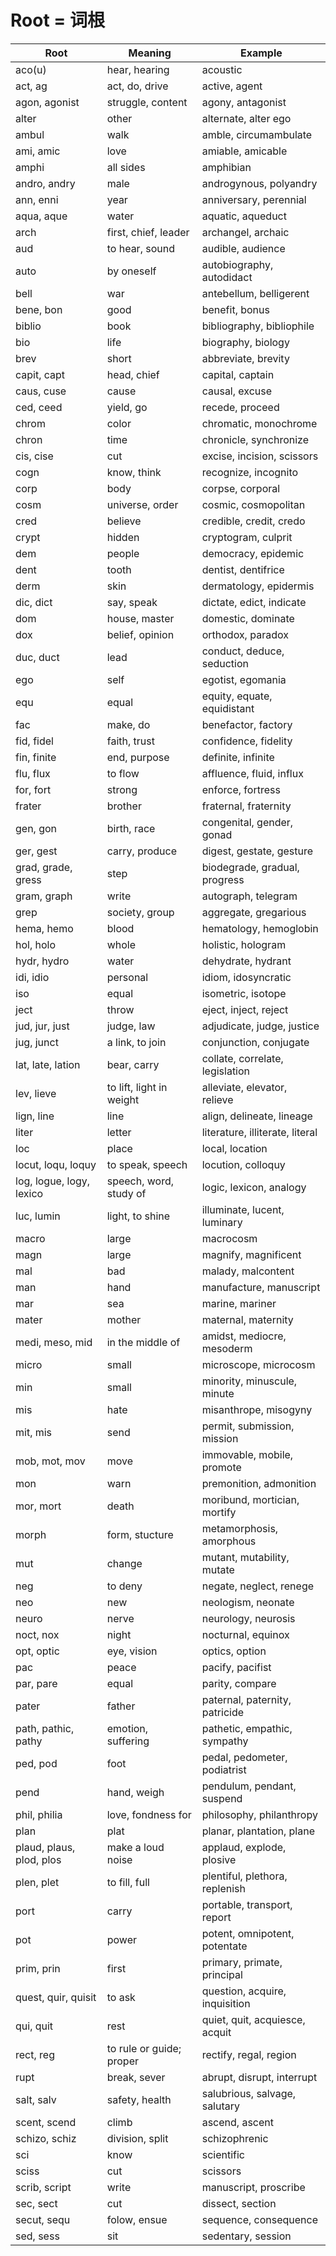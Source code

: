 Root = 词根
=============

| Root                     | Meaning                  | Example                         |
| ------------------------ | ------------------------ | ------------------------------- |
| aco(u)                   | hear, hearing            | acoustic                        |
| act, ag                  | act, do, drive           | active, agent                   |
| agon, agonist            | struggle, content        | agony, antagonist               |
| alter                    | other                    | alternate, alter ego            |
| ambul                    | walk                     | amble, circumambulate           |
| ami, amic                | love                     | amiable, amicable               |
| amphi                    | all sides                | amphibian                       |
| andro, andry             | male                     | androgynous, polyandry          |
| ann, enni                | year                     | anniversary, perennial          |
| aqua, aque               | water                    | aquatic, aqueduct               |
| arch                     | first, chief, leader     | archangel, archaic              |
| aud                      | to hear, sound           | audible, audience               |
| auto                     | by oneself               | autobiography, autodidact       |
| bell                     | war                      | antebellum, belligerent         |
| bene, bon                | good                     | benefit, bonus                  |
| biblio                   | book                     | bibliography, bibliophile       |
| bio                      | life                     | biography, biology              |
| brev                     | short                    | abbreviate, brevity             |
| capit, capt              | head, chief              | capital, captain                |
| caus, cuse               | cause                    | causal, excuse                  |
| ced, ceed                | yield, go                | recede, proceed                 |
| chrom                    | color                    | chromatic, monochrome           |
| chron                    | time                     | chronicle, synchronize          |
| cis, cise                | cut                      | excise, incision, scissors      |
| cogn                     | know, think              | recognize, incognito            |
| corp                     | body                     | corpse, corporal                |
| cosm                     | universe, order          | cosmic, cosmopolitan            |
| cred                     | believe                  | credible, credit, credo         |
| crypt                    | hidden                   | cryptogram, culprit             |
| dem                      | people                   | democracy, epidemic             |
| dent                     | tooth                    | dentist, dentifrice             |
| derm                     | skin                     | dermatology, epidermis          |
| dic, dict                | say, speak               | dictate, edict, indicate        |
| dom                      | house, master            | domestic, dominate              |
| dox                      | belief, opinion          | orthodox, paradox               |
| duc, duct                | lead                     | conduct, deduce, seduction      |
| ego                      | self                     | egotist, egomania               |
| equ                      | equal                    | equity, equate, equidistant     |
| fac                      | make, do                 | benefactor, factory             |
| fid, fidel               | faith, trust             | confidence, fidelity            |
| fin, finite              | end, purpose             | definite, infinite              |
| flu, flux                | to flow                  | affluence, fluid, influx        |
| for, fort                | strong                   | enforce, fortress               |
| frater                   | brother                  | fraternal, fraternity           |
| gen, gon                 | birth, race              | congenital, gender, gonad       |
| ger, gest                | carry, produce           | digest, gestate, gesture        |
| grad, grade, gress       | step                     | biodegrade, gradual, progress   |
| gram, graph              | write                    | autograph, telegram             |
| grep                     | society, group           | aggregate, gregarious           |
| hema, hemo               | blood                    | hematology, hemoglobin          |
| hol, holo                | whole                    | holistic, hologram              |
| hydr, hydro              | water                    | dehydrate, hydrant              |
| idi, idio                | personal                 | idiom, idosyncratic             |
| iso                      | equal                    | isometric, isotope              |
| ject                     | throw                    | eject, inject, reject           |
| jud, jur, just           | judge, law               | adjudicate, judge, justice      |
| jug, junct               | a link, to join          | conjunction, conjugate          |
| lat, late, lation        | bear, carry              | collate, correlate, legislation |
| lev, lieve               | to lift, light in weight | alleviate, elevator, relieve    |
| lign, line               | line                     | align, delineate, lineage       |
| liter                    | letter                   | literature, illiterate, literal |
| loc                      | place                    | local, location                 |
| locut, loqu, loquy       | to speak, speech         | locution, colloquy              |
| log, logue, logy, lexico | speech, word, study of   | logic, lexicon, analogy         |
| luc, lumin               | light, to shine          | illuminate, lucent, luminary    |
| macro                    | large                    | macrocosm                       |
| magn                     | large                    | magnify, magnificent            |
| mal                      | bad                      | malady, malcontent              |
| man                      | hand                     | manufacture, manuscript         |
| mar                      | sea                      | marine, mariner                 |
| mater                    | mother                   | maternal, maternity             |
| medi, meso, mid          | in the middle of         | amidst, mediocre, mesoderm      |
| micro                    | small                    | microscope, microcosm           |
| min                      | small                    | minority, minuscule, minute     |
| mis                      | hate                     | misanthrope, misogyny           |
| mit, mis                 | send                     | permit, submission, mission     |
| mob, mot, mov            | move                     | immovable, mobile, promote      |
| mon                      | warn                     | premonition, admonition         |
| mor, mort                | death                    | moribund, mortician, mortify    |
| morph                    | form, stucture           | metamorphosis, amorphous        |
| mut                      | change                   | mutant, mutability, mutate      |
| neg                      | to deny                  | negate, neglect, renege         |
| neo                      | new                      | neologism, neonate              |
| neuro                    | nerve                    | neurology, neurosis             |
| noct, nox                | night                    | nocturnal, equinox              |
| opt, optic               | eye, vision              | optics, option                  |
| pac                      | peace                    | pacify, pacifist                |
| par, pare                | equal                    | parity, compare                 |
| pater                    | father                   | paternal, paternity, patricide  |
| path, pathic, pathy      | emotion, suffering       | pathetic, empathic, sympathy    |
| ped, pod                 | foot                     | pedal, pedometer, podiatrist    |
| pend                     | hand, weigh              | pendulum, pendant, suspend      |
| phil, philia             | love, fondness for       | philosophy, philanthropy        |
| plan                     | plat                     | planar, plantation, plane       |
| plaud, plaus, plod, plos | make a loud noise        | applaud, explode, plosive       |
| plen, plet               | to fill, full            | plentiful, plethora, replenish  |
| port                     | carry                    | portable, transport, report     |
| pot                      | power                    | potent, omnipotent, potentate   |
| prim, prin               | first                    | primary, primate, principal     |
| quest, quir, quisit      | to ask                   | question, acquire, inquisition  |
| qui, quit                | rest                     | quiet, quit, acquiesce, acquit  |
| rect, reg                | to rule or guide; proper | rectify, regal, region          |
| rupt                     | break, sever             | abrupt, disrupt, interrupt      |
| salt, salv               | safety, health           | salubrious, salvage, salutary   |
| scent, scend             | climb                    | ascend, ascent                  |
| schizo, schiz            | division, split          | schizophrenic                   |
| sci                      | know                     | scientific                      |
| sciss                    | cut                      | scissors                        |
| scrib, script            | write                    | manuscript, proscribe           |
| sec, sect                | cut                      | dissect, section                |
| secut, sequ              | folow, ensue             | sequence, consequence           |
| sed, sess                | sit                      | sedentary, session              |

